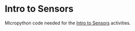 # Intro to Sensors

Micropython code needed for the [Intro to Sensors](http://www.publicsensors.org/intro-to-sensors/) activities.
